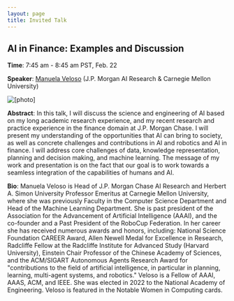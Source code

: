 ```yaml
---
layout: page
title: Invited Talk
---
```


## AI in Finance: Examples and Discussion

**Time**: 7:45 am - 8:45 am PST, Feb. 22

**Speaker**: [Manuela Veloso](http://www.cs.cmu.edu/~mmv/) (J.P. Morgan AI Research & Carnegie Mellon University)

![[photo]](/dc2022/images/talk1.PNG)

**Abstract**: In this talk, I will discuss the science and engineering of AI based on my long academic research experience, and my recent research and practice experience in the finance domain at J.P. Morgan Chase. I will present my understanding of the opportunities that AI can bring to society, as well as concrete challenges and contributions in AI and robotics and AI in finance. I will address core challenges of data, knowledge representation, planning and decision making, and machine learning. The message of my work and presentation is on the fact that our goal is to work towards a seamless integration of the capabilities of humans and AI. 

**Bio**: Manuela Veloso is Head of J.P. Morgan Chase AI Research and Herbert A. Simon University Professor Emeritus at Carnegie Mellon University, where she was previously Faculty in the Computer Science Department and Head of the Machine Learning Department. She is past president of the Association for the Advancement of Artificial Intelligence (AAAI), and the co-founder and a Past President of the RoboCup Federation. In her career she has received numerous awards and honors, including: National Science Foundation CAREER Award, Allen Newell Medal for Excellence in Research, Radcliffe Fellow at the Radcliffe Institute for Advanced Study (Harvard University), Einstein Chair Professor of the Chinese Academy of Sciences, and the ACM/SIGART Autonomous Agents Research Award for "contributions to the field of artificial intelligence, in particular in planning, learning, multi-agent systems, and robotics." Veloso is a Fellow of AAAI, AAAS, ACM, and IEEE. She was elected in 2022 to the National Academy of Engineering. Veloso is featured in the Notable Women in Computing cards. 
